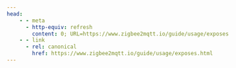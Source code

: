 ```yaml
---
head:
    - - meta
      - http-equiv: refresh
        content: 0; URL=https://www.zigbee2mqtt.io/guide/usage/exposes.html
    - - link
      - rel: canonical
        href: https://www.zigbee2mqtt.io/guide/usage/exposes.html
---
```

